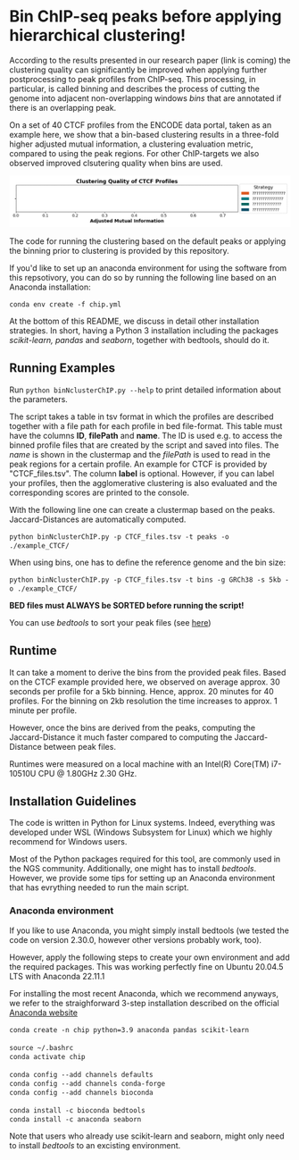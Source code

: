# Bin ChIP-seq peaks before applying hierarchical clustering!

According to the results presented in our research paper (link is coming) the clustering quality can significantly be improved when applying further postprocessing to peak profiles from ChIP-seq. This processing, in particular, is called binning and describes the process of cutting the genome into adjacent non-overlapping windows *bins* that are annotated if there is an overlapping peak. 

On a set of 40 CTCF profiles from the ENCODE data portal, taken as an example here, we show that a bin-based clustering results in a three-fold higher adjusted mutual information, a clustering evaluation metric, compared to using the peak regions. For other ChIP-targets we also observed improved clsutering quality when bins are used. 

<img src="utils/readme/AMI.gif" width="1000">

The code for running the clustering based on the default peaks or applying the binning prior to clustering is provided by this repository. 

If you'd like to set up an anaconda environment for using the software from this repsotivory, you can do so by running the following line based on an Anaconda installation:

```
conda env create -f chip.yml
```

At the bottom of this README, we discuss in detail other installation strategies. In short, having a Python 3 installation including the packages *scikit-learn, pandas* and *seaborn*, together with bedtools, should do it.

## Running Examples

Run ```python binNclusterChIP.py --help``` to print detailed information about the parameters.

The script takes a table in tsv format in which the profiles are described together with a file path for each profile in bed file-format. This table must have the columns **ID**, **filePath** and **name**. The ID is used e.g. to access the binned profile files that are created by the script and saved into files. The *name* is shown in the clustermap and the *filePath* is used to read in the peak regions for a certain profile. An example for CTCF is provided by "CTCF_files.tsv". The column **label** is optional. However, if you can label your profiles, then the agglomerative clustering is also evaluated and the corresponding scores are printed to the console. 

With the following line one can create a clustermap based on the peaks. Jaccard-Distances are automatically computed. 

```
python binNclusterChIP.py -p CTCF_files.tsv -t peaks -o ./example_CTCF/
```

When using bins, one has to define the reference genome and the bin size:

```
python binNclusterChIP.py -p CTCF_files.tsv -t bins -g GRCh38 -s 5kb -o ./example_CTCF/
```

**BED files must ALWAYS be SORTED before running the script!** 

You can use *bedtools* to sort your peak files (see [here](https://bedtools.readthedocs.io/en/latest/content/tools/sort.html))

## Runtime

It can take a moment to derive the bins from the provided peak files. Based on the CTCF example provided here, we observed on average approx. 30 seconds per profile for a 5kb binning. Hence, approx. 20 minutes for 40 profiles. For the binning on 2kb resolution the time increases to approx. 1 minute per profile. 

However, once the bins are derived from the peaks, computing the Jaccard-Distance it much faster compared to computing the Jaccard-Distance between peak files.

Runtimes were measured on a local machine with an Intel(R) Core(TM) i7-10510U CPU @ 1.80GHz 2.30 GHz.

## Installation Guidelines

The code is written in Python for Linux systems. Indeed, everything was developed under WSL (Windows Subsystem for Linux) which we highly recommend for Windows users.

Most of the Python packages required for this tool, are commonly used in the NGS community. Additionally, one might has to install *bedtools*. However, we provide some tips for setting up an Anaconda environment that has evrything needed to run the main script.

### Anaconda environment

If you like to use Anaconda, you might simply install bedtools (we tested the code on version 2.30.0, however other versions probably work, too). 

However, apply the following steps to create your own environment and add the required packages. This was working perfectly fine on Ubuntu 20.04.5 LTS with Anaconda 22.11.1 

For installing the most recent Anaconda, which we recommend anyways, we refer to the straighforward 3-step installation described on the official [Anaconda website](https://docs.anaconda.com/anaconda/install/linux/)

```
conda create -n chip python=3.9 anaconda pandas scikit-learn

source ~/.bashrc
conda activate chip

conda config --add channels defaults
conda config --add channels conda-forge
conda config --add channels bioconda

conda install -c bioconda bedtools
conda install -c anaconda seaborn
```

Note that users who already use scikit-learn and seaborn, might only need to install *bedtools* to an excisting environment. 




